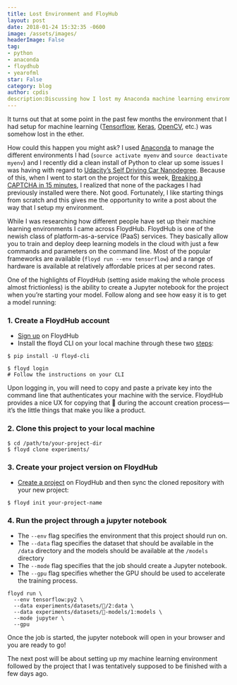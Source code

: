 ```yaml
---
title: Lost Environment and FloyHub
layout: post
date: 2018-01-24 15:32:35 -0600
image: /assets/images/
headerImage: False
tag:
- python
- anaconda
- floydhub
- yearofml
star: False
category: blog
author: cpdis
description:Discussing how I lost my Anaconda machine learning environment and discovery of FloyHub.
---
```


It turns out that at some point in the past few months the environment that I had setup for machine learning ([Tensorflow](https://www.tensorflow.org), [Keras](https://keras.io), [OpenCV](http://opencv-python-tutroals.readthedocs.io/en/latest/), etc.) was somehow lost in the ether. 

How could this happen you might ask? I used [Anaconda](https://www.anaconda.com) to manage the different environments I had (`source activate myenv` and `source deactivate myenv`) and I recently did a clean install of Python to clear up some issues I was having with regard to [Udacity’s Self Driving Car Nanodegree](https://www.udacity.com/course/self-driving-car-engineer-nanodegree--nd013). Because of this, when I went to start on the project for this week, [Breaking a CAPTCHA in 15 minutes](https://medium.com/@ageitgey/how-to-break-a-captcha-system-in-15-minutes-with-machine-learning-dbebb035a710), I realized that none of the packages I had previously installed were there. Not good. Fortunately, I like starting things from scratch and this gives me the opportunity to write a post about the way that I setup my environment.

While I was researching how different people have set up their machine learning environments I came across FloydHub. FloydHub is one of the newish class of platform-as-a-service (PaaS) services. They basically allow you to train and deploy deep learning models in the cloud with just a few commands and parameters on the command line. Most of the popular frameworks are available (`floyd run --env tensorflow`) and a range of hardware is available at relatively affordable prices at per second rates. 

One of the highlights of FloydHub (setting aside making the whole process almost frictionless) is the ability to create a Jupyter notebook for the project when you’re starting your model. Follow along and see how easy it is to get a model running:

### 1. Create a FloydHub account

* [Sign up](https://www.floydhub.com/signup) on FloydHub
* Install the floyd CLI on your local machine through these two [steps](https://www.floydhub.com/welcome):

```
$ pip install -U floyd-cli

$ floyd login
# Follow the instructions on your CLI
```

Upon logging in, you will need to copy and paste a private key into the command line that authenticates your machine with the service. FloydHub provides a nice UX for copying that 🔑 during the account creation process—it’s the little things that make you like a product.

### 2. Clone this project to your local machine

```
$ cd /path/to/your-project-dir
$ floyd clone experiments/
```

### 3. Create your project version on FloydHub
* [Create a project](https://www.floydhub.com/projects/create) on FloydHub and then sync the cloned repository with your new project:

`$ floyd init your-project-name`

### 4. Run the project through a jupyter notebook

* The `--env` flag specifies the environment that this project should run on.
* The `--data` flag specifies the dataset that should be available in the `/data` directory and the models should be available at the `/models` directory
* The `--mode` flag specifies that the job should create a Jupyter notebook.
* The `--gpu` flag specifies whether the GPU should be used to accelerate the training process.

```
floyd run \
  --env tensorflow:py2 \
  --data experiments/datasets/🐶/2:data \
  --data experiments/datasets/🐶-models/1:models \
  --mode jupyter \
  --gpu
```

Once the job is started, the jupyter notebook will open in your browser and you are ready to go!

The next post will be about setting up my machine learning environment followed by the project that I was tentatively supposed to be finished with a few days ago.

